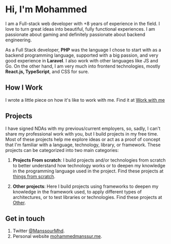 # Hi, I'm Mohammed

I am a Full-stack web developer with +8 years of experience in the field. I love to turn great ideas into beautiful, fully functional experiences. I am passionate about gaming and definitely passionate about backend engineering.

As a Full Stack developer, **PHP** was the language I chose to start with as a backend programming language, supported with a big passion, and very good experience in **Laravel**. I also work with other languages like JS and Go. On the other hand, I am very much into frontend technologies, mostly **React.js, TypeScript**, and CSS for sure.

## How I Work

I wrote a little piece on how it's like to work with me. Find it at [Work with me](https://mohammedmanssour.me/blog/work-with-me/)

## Projects
I have signed NDAs with my previous/current employers, so, sadly, I can't share my professional work with you, but I build projects in my free time. Most of these projects help me explore ideas or act as a proof of concept that I'm familiar with a language, technology, library, or framework. These projects can be categorized into two main categories:

1. **Projects From scratch**: I build projects and/or technologies from scratch to better understand how technology works or to deepen my knowledge in the programming language used in the project. Find these projects at [things from scratch](https://github.com/mohammedmanssour/mohammedmanssour/tree/master/things-from-scratch).
  
2. **Other projects**: Here I build projects using frameworks to deepen my knowledge in the framework used, to apply different types of architectures, or to test libraries or technologies. Find these projects at [Other](https://github.com/mohammedmanssour/mohammedmanssour/tree/master/others).

## Get in touch
1. Twitter [@ManssourMhd](https://twitter.com/ManssourMhd).
2. Personal website [mohammedmanssur.me](https://mohammedmanssour.me).